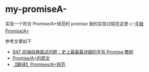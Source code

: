 # my-promiseA-

实现一个符合 Promise/A+规范的 promise
我的实现过程在这里 👉[手敲 Promise/A+](http://localhost:4000/2021/03/31/%E6%89%8B%E6%95%B2Promise-A/)

参考文章如下

- [BAT 前端经典面试问题：史上最最最详细的手写 Promise 教程](https://juejin.cn/post/6844903625769091079#heading-4)
- [Promise/A+的原文](https://promisesaplus.com/)
- [【翻译】Promises/A+规范](https://www.ituring.com.cn/article/66566)
